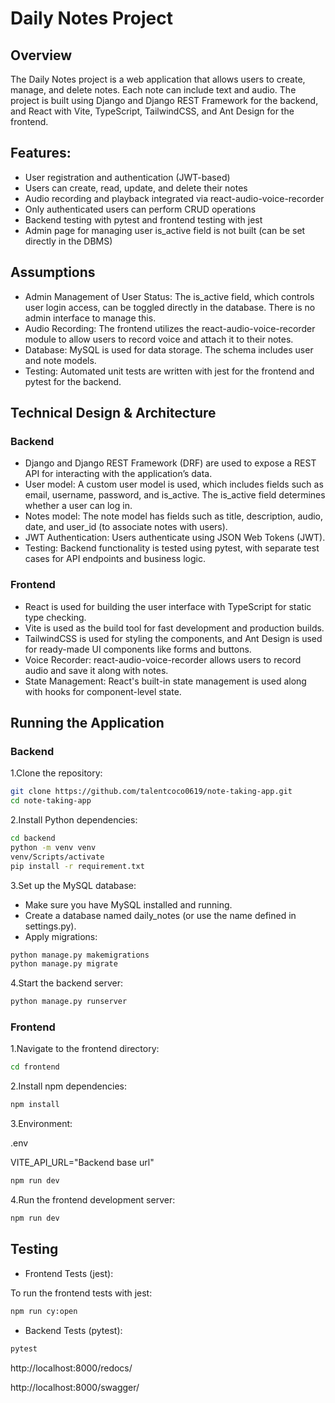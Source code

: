 # Daily Notes Project
## Overview
The Daily Notes project is a web application that allows users to create, manage, and delete notes. Each note can include text and audio. The project is built using Django and Django REST Framework for the backend, and React with Vite, TypeScript, TailwindCSS, and Ant Design for the frontend.

## Features:
- User registration and authentication (JWT-based)
- Users can create, read, update, and delete their notes
- Audio recording and playback integrated via react-audio-voice-recorder
- Only authenticated users can perform CRUD operations
- Backend testing with pytest and frontend testing with jest
- Admin page for managing user is_active field is not built (can be set directly in the DBMS)

## Assumptions
- Admin Management of User Status: The is_active field, which controls user login access, can be toggled directly in the database. There is no admin interface to manage this.
- Audio Recording: The frontend utilizes the react-audio-voice-recorder module to allow users to record voice and attach it to their notes.
- Database: MySQL is used for data storage. The schema includes user and note models.
- Testing: Automated unit tests are written with jest for the frontend and pytest for the backend.

## Technical Design & Architecture
### Backend
- Django and Django REST Framework (DRF) are used to expose a REST API for interacting with the application’s data.
- User model: A custom user model is used, which includes fields such as email, username, password, and is_active. The is_active field determines whether a user can log in.
- Notes model: The note model has fields such as title, description, audio, date, and user_id (to associate notes with users).
- JWT Authentication: Users authenticate using JSON Web Tokens (JWT).
- Testing: Backend functionality is tested using pytest, with separate test cases for API endpoints and business logic.

### Frontend
- React is used for building the user interface with TypeScript for static type checking.
- Vite is used as the build tool for fast development and production builds.
- TailwindCSS is used for styling the components, and Ant Design is used for ready-made UI components like forms and buttons.
- Voice Recorder: react-audio-voice-recorder allows users to record audio and save it along with notes.
- State Management: React's built-in state management is used along with hooks for component-level state.


## Running the Application
### Backend
1.Clone the repository:
```bash
git clone https://github.com/talentcoco0619/note-taking-app.git
cd note-taking-app
```

2.Install Python dependencies:

```bash
cd backend
python -m venv venv
venv/Scripts/activate
pip install -r requirement.txt
```

3.Set up the MySQL database:
- Make sure you have MySQL installed and running.
- Create a database named daily_notes (or use the name defined in settings.py).
- Apply migrations:

```bash
python manage.py makemigrations
python manage.py migrate
```

4.Start the backend server:
```bash
python manage.py runserver
```

### Frontend
1.Navigate to the frontend directory:
```bash
cd frontend
```

2.Install npm dependencies:
```bash
npm install
```

3.Environment:

.env

VITE_API_URL="Backend base url"

```bash
npm run dev
```

4.Run the frontend development server:
```bash
npm run dev
```

## Testing
- Frontend Tests (jest):

To run the frontend tests with jest:
```bash
npm run cy:open
```

- Backend Tests (pytest):
```bash
pytest
```

http://localhost:8000/redocs/

http://localhost:8000/swagger/
